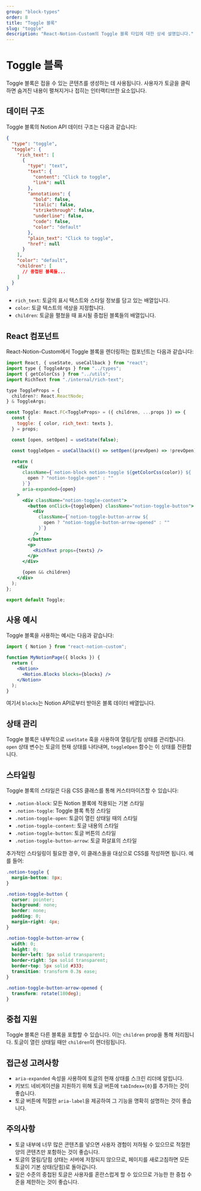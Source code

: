 ```yaml
---
group: "block-types"
order: 8
title: "Toggle 블록"
slug: "toggle"
description: "React-Notion-Custom의 Toggle 블록 타입에 대한 상세 설명입니다."
---
```


# Toggle 블록

Toggle 블록은 접을 수 있는 콘텐츠를 생성하는 데 사용됩니다. 사용자가 토글을 클릭하면 숨겨진 내용이 펼쳐지거나 접히는 인터랙티브한 요소입니다.

## 데이터 구조

Toggle 블록의 Notion API 데이터 구조는 다음과 같습니다:

```json
{
  "type": "toggle",
  "toggle": {
    "rich_text": [
      {
        "type": "text",
        "text": {
          "content": "Click to toggle",
          "link": null
        },
        "annotations": {
          "bold": false,
          "italic": false,
          "strikethrough": false,
          "underline": false,
          "code": false,
          "color": "default"
        },
        "plain_text": "Click to toggle",
        "href": null
      }
    ],
    "color": "default",
    "children": [
      // 중첩된 블록들...
    ]
  }
}
```

- `rich_text`: 토글의 표시 텍스트와 스타일 정보를 담고 있는 배열입니다.
- `color`: 토글 텍스트의 색상을 지정합니다.
- `children`: 토글을 펼쳤을 때 표시될 중첩된 블록들의 배열입니다.

## React 컴포넌트

React-Notion-Custom에서 Toggle 블록을 렌더링하는 컴포넌트는 다음과 같습니다:

```jsx
import React, { useState, useCallback } from "react";
import type { ToggleArgs } from "../types";
import { getColorCss } from "../utils";
import RichText from "./internal/rich-text";

type ToggleProps = {
  children?: React.ReactNode;
} & ToggleArgs;

const Toggle: React.FC<ToggleProps> = ({ children, ...props }) => {
  const {
    toggle: { color, rich_text: texts },
  } = props;

  const [open, setOpen] = useState(false);

  const toggleOpen = useCallback(() => setOpen((prevOpen) => !prevOpen), []);

  return (
    <div
      className={`notion-block notion-toggle ${getColorCss(color)} ${
        open ? "notion-toggle-open" : ""
      }`}
      aria-expanded={open}
    >
      <div className="notion-toggle-content">
        <button onClick={toggleOpen} className="notion-toggle-button">
          <div
            className={`notion-toggle-button-arrow ${
              open ? "notion-toggle-button-arrow-opened" : ""
            }`}
          />
        </button>
        <p>
          <RichText props={texts} />
        </p>
      </div>

      {open && children}
    </div>
  );
};

export default Toggle;
```

## 사용 예시

Toggle 블록을 사용하는 예시는 다음과 같습니다:

```jsx
import { Notion } from "react-notion-custom";

function MyNotionPage({ blocks }) {
  return (
    <Notion>
      <Notion.Blocks blocks={blocks} />
    </Notion>
  );
}
```

여기서 `blocks`는 Notion API로부터 받아온 블록 데이터 배열입니다.

## 상태 관리

Toggle 블록은 내부적으로 `useState` 훅을 사용하여 열림/닫힘 상태를 관리합니다. `open` 상태 변수는 토글의 현재 상태를 나타내며, `toggleOpen` 함수는 이 상태를 전환합니다.

## 스타일링

Toggle 블록의 스타일은 다음 CSS 클래스를 통해 커스터마이즈할 수 있습니다:

- `.notion-block`: 모든 Notion 블록에 적용되는 기본 스타일
- `.notion-toggle`: Toggle 블록 특정 스타일
- `.notion-toggle-open`: 토글이 열린 상태일 때의 스타일
- `.notion-toggle-content`: 토글 내용의 스타일
- `.notion-toggle-button`: 토글 버튼의 스타일
- `.notion-toggle-button-arrow`: 토글 화살표의 스타일

추가적인 스타일링이 필요한 경우, 이 클래스들을 대상으로 CSS를 작성하면 됩니다. 예를 들어:

```css
.notion-toggle {
  margin-bottom: 8px;
}

.notion-toggle-button {
  cursor: pointer;
  background: none;
  border: none;
  padding: 0;
  margin-right: 4px;
}

.notion-toggle-button-arrow {
  width: 0;
  height: 0;
  border-left: 5px solid transparent;
  border-right: 5px solid transparent;
  border-top: 5px solid #333;
  transition: transform 0.3s ease;
}

.notion-toggle-button-arrow-opened {
  transform: rotate(180deg);
}
```

## 중첩 지원

Toggle 블록은 다른 블록을 포함할 수 있습니다. 이는 `children` prop을 통해 처리됩니다. 토글이 열린 상태일 때만 `children`이 렌더링됩니다.

## 접근성 고려사항

- `aria-expanded` 속성을 사용하여 토글의 현재 상태를 스크린 리더에 알립니다.
- 키보드 네비게이션을 지원하기 위해 토글 버튼에 `tabIndex={0}`를 추가하는 것이 좋습니다.
- 토글 버튼에 적절한 `aria-label`을 제공하여 그 기능을 명확히 설명하는 것이 좋습니다.

## 주의사항

- 토글 내부에 너무 많은 콘텐츠를 넣으면 사용자 경험이 저하될 수 있으므로 적절한 양의 콘텐츠만 포함하는 것이 좋습니다.
- 토글의 열림/닫힘 상태는 서버에 저장되지 않으므로, 페이지를 새로고침하면 모든 토글이 기본 상태(닫힘)로 돌아갑니다.
- 깊은 수준의 중첩된 토글은 사용자를 혼란스럽게 할 수 있으므로 가능한 한 중첩 수준을 제한하는 것이 좋습니다.
